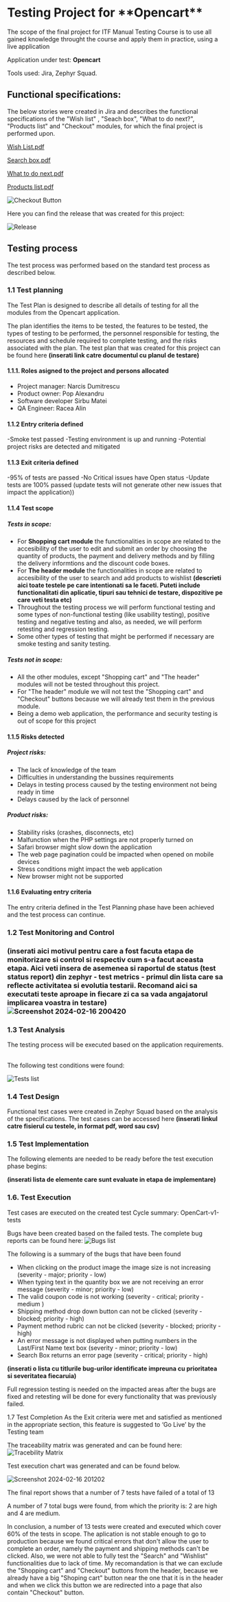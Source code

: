 <h1>Testing Project for **Opencart** </h1>

The scope of the final project for ITF Manual Testing Course is to use all gained knowledge throught the course and apply them in practice, using a live application

Application under test: **Opencart**

Tools used: Jira, Zephyr Squad.

<h2>Functional specifications:</h2>

The below stories were created in Jira and describes the functional specifications of the "Wish list" , "Seach box", "What to do next?", "Products list" and "Checkout" modules, for which the final project is performed upon.

[Wish List.pdf](https://github.com/alyn232/Manual_Testing_Project_For_opencart.md/files/14461902/Wish.List.pdf)

[Search box.pdf](https://github.com/alyn232/Manual_Testing_Project_For_opencart.md/files/14461901/Search.box.pdf)

[What to do next.pdf](https://github.com/alyn232/Manual_Testing_Project_For_opencart.md/files/14461900/What.to.do.next.pdf)

[Products list.pdf](https://github.com/alyn232/Manual_Testing_Project_For_opencart.md/files/14461899/Products.list.pdf)

![Checkout Button](https://github.com/alyn232/Manual_Testing_Project_For_opencart.md/assets/160262559/61038d77-0df1-4f40-ab4a-78110260351d)


Here you can find the release that was created for this project:

![Release](https://github.com/alyn232/Manual_Testing_Project_For_opencart.md/assets/160262559/8bbc61ee-b3ee-4fe1-8b0b-001e521d18c3)

<h2>Testing process</h2>

The test process was performed based on the standard test process as described below.

<h3>1.1 Test planning</h3>

The Test Plan is designed to describe all details of testing for all the modules from the Opencart application.

The plan identifies the items to be tested, the features to be tested, the types of testing to be performed, the personnel responsible for testing, the resources and schedule required to complete testing, and the risks associated with the plan. The test plan that was created for this project can be found here **(inserati link catre documentul cu planul de testare)**

<h4>1.1.1. Roles asigned to the project and persons allocated</h4>

<ul>
  <li>Project manager: Narcis Dumitrescu</li> 
  <li>Product owner: Pop Alexandru </li>
  <li>Software developer Sirbu Matei </li>
  <li>QA Engineer: Racea Alin</li>
</ul>

<h4> 1.1.2 Entry criteria defined </h4>

-Smoke test passed 
-Testing environment is up and running
-Potential project risks are detected and mitigated

<h4> 1.1.3 Exit criteria defined </h4>

-95% of tests are passed
-No Critical issues have Open status
-Update tests are 100% passed (update tests will not generate other new issues that impact the application))

<h4> 1.1.4 Test scope</h4>

<h5> Tests in scope: </h5>

- For **Shopping cart module** the functionalities in scope are related to the accesibility of the user to edit and submit an order by choosing the quantity of products, the payment and delivery methods and by filling the delivery informtions and the discount code boxes.
- For **The header module** the functionalities in scope are related to accesibility of the user to search and add products to wishlist
**(descrieti aici toate testele pe care intentionati sa le faceti. Puteti include functionalitati din aplicatie, tipuri sau tehnici de testare, dispozitive pe care veti testa etc)**
- Throughout the testing process we will perform functional testing and some types of non-functional testing (like usability testing), positive testing and negative testing and also, as needed, we will perform retesting and regression testing. 
- Some other types of testing that might be performed if necessary are smoke testing and sanity testing. 

<h5>Tests not in scope: </h5>

- All the other modules, except "Shopping cart" and "The header" modules will not be tested throughout this project.
- For "The header" module we will not test the "Shopping cart" and "Checkout" buttons because we will already test them in the previous module.
- Being a demo web application, the performance and security testing is out of scope for this project

<h4>1.1.5 Risks detected</h4>

<h5>Project risks:</h5>

- The lack of knowledge of the team
- Difficulties in understanding the bussines requirements
- Delays in testing process caused by the testing environment not being ready in time
- Delays caused by the lack of personnel

<h5> Product risks: </h5>

- Stability risks (crashes, disconnects, etc)
- Malfunction when the PHP settings are not properly turned on
- Safari browser might slow down the application
- The web page pagination could be impacted when opened on mobile devices
- Stress conditions might impact the web application
- New browser might not be supported

<h4>1.1.6 Evaluating entry criteria</h4>

The entry criteria defined in the Test Planning phase have been achieved and the test process can continue.

<h3>1.2 Test Monitoring and Control<h3>

**(inserati aici motivul pentru care a fost facuta etapa de monitorizare si control si respectiv cum s-a facut aceasta etapa. Aici veti insera de asemenea si raportul de status (test status report) din zephyr - test metrics - primul din lista care sa reflecte activitatea si evolutia testarii. Recomand aici sa executati teste aproape in fiecare zi ca sa vada angajatorul implicarea voastra in testare)**
![Screenshot 2024-02-16 200420](https://github.com/alyn232/Manual_Testing_Project_For_opencart.md/assets/160262559/4bd45a5d-8c6b-4d60-85f7-82f6d36ab58a)


<h3> 1.3 Test Analysis </h3>
The testing process will be executed based on the application requirements. <br><br>

The following test conditions were found: <br>

![Tests list](https://github.com/alyn232/Manual_Testing_Project_For_opencart.md/assets/160262559/f9727c49-cb2b-4b5c-a18d-52541c6fff45)

<h3>1.4 Test Design</h3>

Functional test cases were created in Zephyr Squad based on the analysis of the specifications. The test cases can be accessed here **(inserati linkul catre fisierul cu testele, in format pdf, word sau csv)**

<h3>1.5 Test Implementation</h3>

The following elements are needed to be ready before the test execution phase begins:

**(inserati lista de elemente care sunt evaluate in etapa de implementare)**

<h3>1.6. Test Execution </h3>

Test cases are executed on the created test Cycle summary: OpenCart-v1-tests

Bugs have been created based on the failed tests. The complete bug reports can be found here: ![Bugs list](https://github.com/alyn232/Manual_Testing_Project_For_opencart.md/assets/160262559/da609087-4d5f-4b2d-a9dd-4a0112874f69)


The following is a summary of the bugs that have been found

- When clicking on the product image the image size is not increasing (severity - major;  priority - low)
- When typing text in the quantity box we are not receiving an error message (severity - minor;  priority - low)
- The valid coupon code is not working (severity - critical; priority - medium )
- Shipping method drop down button can not be clicked (severity - blocked; priority - high)
- Payment method rubric can not be clicked (severity - blocked;  priority - high)
- An error message is not displayed when putting numbers in the Last/First Name text box (severity - minor; priority - low)
- Search Box returns an error page (severity - critical; priority - high)
  
**(inserati o lista cu titlurile bug-urilor identificate impreuna cu prioritatea si severitatea fiecaruia)**

Full regression testing is needed on the impacted areas after the bugs are fixed and retesting will be done for every functionality that was previously failed.

1.7 Test Completion
As the Exit criteria were met and satisfied as mentioned in the appropriate section, this feature is suggested to ‘Go Live’ by the Testing team

The traceability matrix was generated and can be found here:  ![Tracebility Matrix](https://github.com/alyn232/Manual_Testing_Project_For_opencart.md/assets/160262559/e163ca95-5e88-4d77-a72b-d766cd84f3d8)


Test execution chart was generated and can be found below. 

![Screenshot 2024-02-16 201202](https://github.com/alyn232/Manual_Testing_Project_For_opencart.md/assets/160262559/0af46721-829f-46e5-b612-d9628e427011)


The final report shows that a number of 7 tests have failed of a total of 13

A number of 7 total bugs were found, from which the priority is: 2 are high and 4 are medium.

In conclusion, a number of 13 tests were created and executed which cover 60% of the tests in scope. The aplication is not stable enough to go to production because we found critical errors that don't allow the user to complete an order, namely the payment and shipping methods can't be clicked. Also, we were not able to fully test the "Search" and "Wishlist" functionalities due to lack of time.
My recomandation is that we can exclude the "Shopping cart" and "Checkout" buttons from the header, because we already have a big "Shoping cart" button near the one that it is in the header and when we click this button we are redirected into a page that also contain "Checkout" button.


